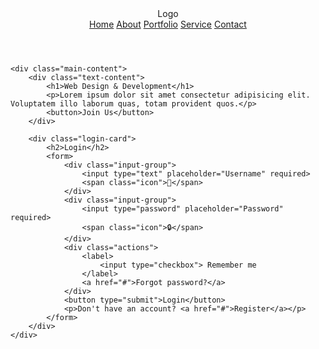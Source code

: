 <!DOCTYPE html>
<html lang="en">
<head>
    <meta charset="UTF-8">
    <meta name="viewport" content="width=device-width, initial-scale=1.0">
    <title>test</title>
    <link rel="stylesheet" href="styles.css">
</head>
<body>
    <header class="header">
        <div class="logo">Logo</div>
        <nav class="nav">
            <a href="#">Home</a>
            <a href="#">About</a>
            <a href="#">Portfolio</a>
            <a href="#">Service</a>
            <a href="#">Contact</a>
        </nav>
    </header>
    
    <div class="main-content">
        <div class="text-content">
            <h1>Web Design & Development</h1>
            <p>Lorem ipsum dolor sit amet consectetur adipisicing elit. Voluptatem illo laborum quas, totam provident quos.</p>
            <button>Join Us</button>
        </div>
        
        <div class="login-card">
            <h2>Login</h2>
            <form>
                <div class="input-group">
                    <input type="text" placeholder="Username" required>
                    <span class="icon">👤</span>
                </div>
                <div class="input-group">
                    <input type="password" placeholder="Password" required>
                    <span class="icon">🔒</span>
                </div>
                <div class="actions">
                    <label>
                        <input type="checkbox"> Remember me
                    </label>
                    <a href="#">Forgot password?</a>
                </div>
                <button type="submit">Login</button>
                <p>Don't have an account? <a href="#">Register</a></p>
            </form>
        </div>
    </div>
</body>
</html>
<link rel="stylesheet" href="styles.css">
